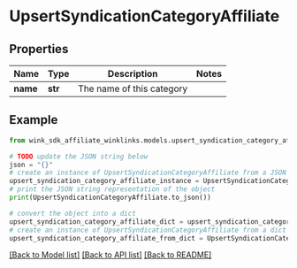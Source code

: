 # UpsertSyndicationCategoryAffiliate


## Properties

Name | Type | Description | Notes
------------ | ------------- | ------------- | -------------
**name** | **str** | The name of this category | 

## Example

```python
from wink_sdk_affiliate_winklinks.models.upsert_syndication_category_affiliate import UpsertSyndicationCategoryAffiliate

# TODO update the JSON string below
json = "{}"
# create an instance of UpsertSyndicationCategoryAffiliate from a JSON string
upsert_syndication_category_affiliate_instance = UpsertSyndicationCategoryAffiliate.from_json(json)
# print the JSON string representation of the object
print(UpsertSyndicationCategoryAffiliate.to_json())

# convert the object into a dict
upsert_syndication_category_affiliate_dict = upsert_syndication_category_affiliate_instance.to_dict()
# create an instance of UpsertSyndicationCategoryAffiliate from a dict
upsert_syndication_category_affiliate_from_dict = UpsertSyndicationCategoryAffiliate.from_dict(upsert_syndication_category_affiliate_dict)
```
[[Back to Model list]](../README.md#documentation-for-models) [[Back to API list]](../README.md#documentation-for-api-endpoints) [[Back to README]](../README.md)


